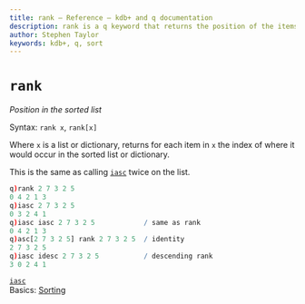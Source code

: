 ```yaml
---
title: rank – Reference – kdb+ and q documentation
description: rank is a q keyword that returns the position of the items of its argument in the sorted list. 
author: Stephen Taylor
keywords: kdb+, q, sort
---
```

# `rank`







_Position in the sorted list_

Syntax: `rank x`, `rank[x]`

Where `x` is a list or dictionary, returns for each item in `x` the index of where it would occur in the sorted list or dictionary. 

This is the same as calling [`iasc`](asc.md#iasc) twice on the list.

```q
q)rank 2 7 3 2 5
0 4 2 1 3
q)iasc 2 7 3 2 5
0 3 2 4 1
q)iasc iasc 2 7 3 2 5            / same as rank
0 4 2 1 3
q)asc[2 7 3 2 5] rank 2 7 3 2 5  / identity
2 7 3 2 5
q)iasc idesc 2 7 3 2 5           / descending rank
3 0 2 4 1
```


<i class="far fa-hand-point-right"></i>
[`iasc`](asc.md#iasc)  
Basics: [Sorting](../basics/sort.md)
